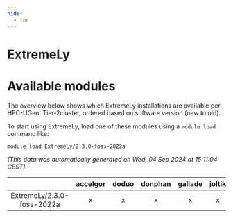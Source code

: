```yaml
---
hide:
  - toc
---
```


ExtremeLy
=========

# Available modules


The overview below shows which ExtremeLy installations are available per HPC-UGent Tier-2cluster, ordered based on software version (new to old).

To start using ExtremeLy, load one of these modules using a `module load` command like:

```shell
module load ExtremeLy/2.3.0-foss-2022a
```

*(This data was automatically generated on Wed, 04 Sep 2024 at 15:11:04 CEST)*  

| |accelgor|doduo|donphan|gallade|joltik|shinx|skitty|
| :---: | :---: | :---: | :---: | :---: | :---: | :---: | :---: |
|ExtremeLy/2.3.0-foss-2022a|x|x|x|x|x|-|x|
